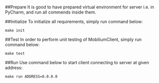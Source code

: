 ##Prepare
It is good to have prepared virtual environment for server i.e. in PyCharm, and run
all commends inside them.

##Initialize
To initialize all requirements, simply run command below:
```
make init
```

##Test
In order to perform unit testing of MobiliumClient, simply run command below:
```
make test
```

##Run
Use command below to start client connecting to server at given address:
```
make run ADDRESS=0.0.0.0
```